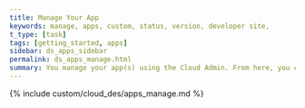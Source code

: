 ```yaml
---
title: Manage Your App
keywords: manage, apps, custom, status, version, developer site,
t_type: [task]
tags: [getting_started, apps]
sidebar: ds_apps_sidebar
permalink: ds_apps_manage.html
summary: You manage your app(s) using the Cloud Admin. From here, you can do a number of different things like access your development site, install the app to your development site, release the app to a plan, and upload new versions.
---
```

{% include custom/cloud_des/apps_manage.md %}